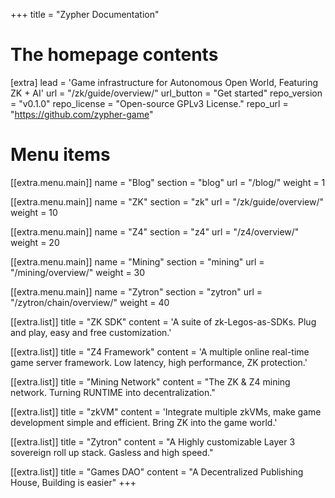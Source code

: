 +++
title = "Zypher Documentation"


# The homepage contents
[extra]
lead = 'Game infrastructure for Autonomous Open World, Featuring ZK + AI'
url = "/zk/guide/overview/"
url_button = "Get started"
repo_version = "v0.1.0"
repo_license = "Open-source GPLv3 License."
repo_url = "https://github.com/zypher-game"

# Menu items
[[extra.menu.main]]
name = "Blog"
section = "blog"
url = "/blog/"
weight = 1

[[extra.menu.main]]
name = "ZK"
section = "zk"
url = "/zk/guide/overview/"
weight = 10

[[extra.menu.main]]
name = "Z4"
section = "z4"
url = "/z4/overview/"
weight = 20

[[extra.menu.main]]
name = "Mining"
section = "mining"
url = "/mining/overview/"
weight = 30

[[extra.menu.main]]
name = "Zytron"
section = "zytron"
url = "/zytron/chain/overview/"
weight = 40

[[extra.list]]
title = "ZK SDK"
content = 'A suite of zk-Legos-as-SDKs. Plug and play, easy and free customization.'

[[extra.list]]
title = "Z4 Framework"
content = 'A multiple online real-time game server framework. Low latency, high performance, ZK protection.'

[[extra.list]]
title = "Mining Network"
content = "The ZK & Z4 mining network. Turning RUNTIME into decentralization."

[[extra.list]]
title = "zkVM"
content = 'Integrate multiple zkVMs, make game development simple and efficient. Bring ZK into the game world.'

[[extra.list]]
title = "Zytron"
content = "A Highly customizable Layer 3 sovereign roll up stack. Gasless and high speed."

[[extra.list]]
title = "Games DAO"
content = "A Decentralized Publishing House, Building is easier"
+++
